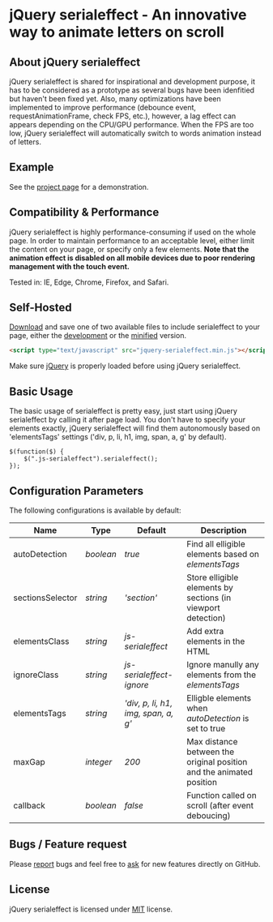 # jQuery serialeffect - An innovative way to animate letters on scroll

## About jQuery serialeffect
jQuery serialeffect is shared for inspirational and development purpose, it has to be considered as a prototype as several bugs have been idenfitied but haven't been fixed yet. Also, many optimizations have been implemented to improve performance (debounce event, requestAnimationFrame, check FPS, etc.), however, a lag effect can appears depending on the CPU/GPU performance. When the FPS are too low, jQuery serialeffect will automatically switch to words animation instead of letters.


## Example
See the [project page](https://github.meunierkevin.com/jquery-serialeffect/) for a demonstration.


## Compatibility & Performance
jQuery serialeffect is highly performance-consuming if used on the whole page. In order to maintain performance to an acceptable level, either limit the content on your page, or specify only a few elements. **Note that the animation effect is disabled on all mobile devices due to poor rendering management with the touch event.**

Tested in: IE, Edge, Chrome, Firefox, and Safari.


## Self-Hosted
[Download](https://github.com/kevinmeunier/jquery-serialeffect/archive/master.zip) and save one of two available files to include serialeffect to your page, either the [development](http://raw.githubusercontent.com/kevinmeunier/jquery-serialeffect/master/jquery-serialeffect.js) or the [minified](http://raw.githubusercontent.com/kevinmeunier/jquery-serialeffect/master/jquery-serialeffect.min.js) version.
```HTML
<script type="text/javascript" src="jquery-serialeffect.min.js"></script>
```

Make sure [jQuery](http://jquery.com) is properly loaded before using jQuery serialeffect. 


## Basic Usage
The basic usage of serialeffect is pretty easy, just start using jQuery serialeffect by calling it after page load. You don't have to specify your elements exactly, jQuery serialeffect will find them autonomously based on 'elementsTags' settings ('div, p, li, h1, img, span, a, g' by default).
```JS
$(function($) {
    $(".js-serialeffect").serialeffect();
});
```


## Configuration Parameters
The following configurations is available by default:

Name               | Type       | Default                             | Description
------------------ | ---------- | ----------------------------------- | -----------
autoDetection      | *boolean*  | *true*                              | Find all elligible elements based on *elementsTags* 
sectionsSelector   | *string*   | *'section'*                         | Store elligible elements by sections (in viewport detection)
elementsClass      | *string*   | *js-serialeffect*                   | Add extra elements in the HTML
ignoreClass        | *string*   | *js-serialeffect-ignore*            | Ignore manully any elements from the *elementsTags* 
elementsTags       | *string*   | *'div, p, li, h1, img, span, a, g'* | Elligble elements when *autoDetection* is set to true
maxGap             | *integer*  | *200*                               | Max distance between the original position and the animated position
callback           | *boolean*  | *false*                             | Function called on scroll (after event deboucing)


## Bugs / Feature request
Please [report](http://github.com/kevinmeunier/jquery-serialeffect/issues) bugs and feel free to [ask](http://github.com/kevinmeunier/jquery-serialeffect/issues) for new features directly on GitHub.


## License
jQuery serialeffect is licensed under [MIT](http://www.opensource.org/licenses/mit-license.php) license.
